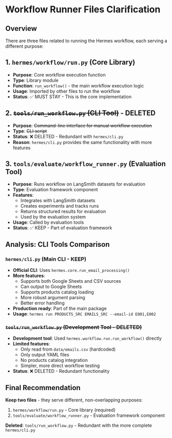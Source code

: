 # Workflow Runner Files Clarification

## Overview

There are three files related to running the Hermes workflow, each serving a different purpose:

## 1. `hermes/workflow/run.py` (Core Library)
- **Purpose**: Core workflow execution function
- **Type**: Library module
- **Function**: `run_workflow()` - the main workflow execution logic
- **Usage**: Imported by other files to run the workflow
- **Status**: ✅ MUST STAY - This is the core implementation

## 2. ~~`tools/run_workflow.py` (CLI Tool)~~ - DELETED
- **Purpose**: ~~Command-line interface for manual workflow execution~~
- **Type**: ~~CLI script~~
- **Status**: ❌ DELETED - Redundant with `hermes/cli.py`
- **Reason**: `hermes/cli.py` provides the same functionality with more features

## 3. `tools/evaluate/workflow_runner.py` (Evaluation Tool)
- **Purpose**: Runs workflow on LangSmith datasets for evaluation
- **Type**: Evaluation framework component
- **Features**:
  - Integrates with LangSmith datasets
  - Creates experiments and tracks runs
  - Returns structured results for evaluation
  - Used by the evaluation system
- **Usage**: Called by evaluation tools
- **Status**: ✅ KEEP - Part of evaluation framework

## Analysis: CLI Tools Comparison

### `hermes/cli.py` (Main CLI - KEEP)
- **Official CLI**: Uses `hermes.core.run_email_processing()`
- **More features**:
  - Supports both Google Sheets and CSV sources
  - Can output to Google Sheets
  - Supports products catalog loading
  - More robust argument parsing
  - Better error handling
- **Production ready**: Part of the main package
- **Usage**: `hermes run PRODUCTS_SRC EMAILS_SRC --email-id E001,E002`

### ~~`tools/run_workflow.py` (Development Tool - DELETED)~~
- **Development tool**: Used `hermes.workflow.run.run_workflow()` directly
- **Limited features**:
  - Only read from `data/emails.csv` (hardcoded)
  - Only output YAML files
  - No products catalog integration
  - Simpler, more direct workflow testing
- **Status**: ❌ DELETED - Redundant functionality

## Final Recommendation

**Keep two files** - they serve different, non-overlapping purposes:
1. `hermes/workflow/run.py` - Core library (required)
2. `tools/evaluate/workflow_runner.py` - Evaluation framework component

**Deleted**: `tools/run_workflow.py` - Redundant with the more complete `hermes/cli.py`
